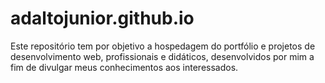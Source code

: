 # adaltojunior.github.io
Este repositório tem por objetivo a hospedagem do portfólio e projetos de desenvolvimento web, profissionais e didáticos, desenvolvidos por mim a fim de divulgar meus conhecimentos aos interessados.
